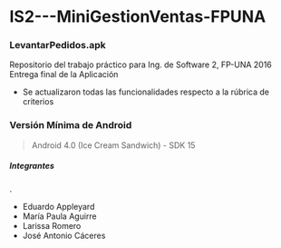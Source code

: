 # IS2---MiniGestionVentas-FPUNA
### LevantarPedidos.apk
Repositorio del trabajo práctico para Ing. de Software 2, FP-UNA 2016    
Entrega final de la Aplicación
  - Se actualizaron todas las funcionalidades respecto a la rúbrica de criterios


### Versión Mínima de Android
> Android 4.0 (Ice Cream Sandwich) - SDK 15
##### Integrantes
.
- Eduardo Appleyard
- María Paula Aguirre
- Larissa Romero
- José Antonio Cáceres
